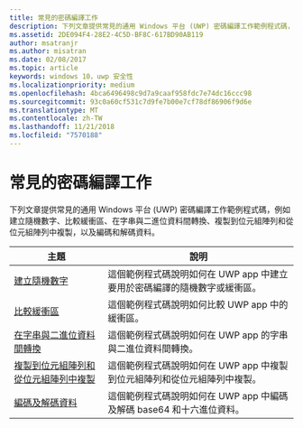 ```yaml
---
title: 常見的密碼編譯工作
description: 下列文章提供常見的通用 Windows 平台 (UWP) 密碼編譯工作範例程式碼，例如建立隨機數字、比較緩衝區、在字串與二進位資料間轉換、複製到位元組陣列和從位元組陣列中複製，以及編碼和解碼資料。
ms.assetid: 2DE094F4-28E2-4C5D-BF8C-617BD90AB119
author: msatranjr
ms.author: misatran
ms.date: 02/08/2017
ms.topic: article
keywords: windows 10，uwp 安全性
ms.localizationpriority: medium
ms.openlocfilehash: 4bca6496498c9d7a9caaf958fdc7e74dc16ccc98
ms.sourcegitcommit: 93c0a60cf531c7d9fe7b00e7cf78df86906f9d6e
ms.translationtype: MT
ms.contentlocale: zh-TW
ms.lasthandoff: 11/21/2018
ms.locfileid: "7570188"
---
```

# <a name="common-cryptography-tasks"></a>常見的密碼編譯工作

下列文章提供常見的通用 Windows 平台 (UWP) 密碼編譯工作範例程式碼，例如建立隨機數字、比較緩衝區、在字串與二進位資料間轉換、複製到位元組陣列和從位元組陣列中複製，以及編碼和解碼資料。

| 主題                                                                                 | 說明                                                                                            |
|---------------------------------------------------------------------------------------|--------------------------------------------------------------------------------------------------------|
| [建立隨機數字](create-random-numbers.md)                                     | 這個範例程式碼說明如何在 UWP app 中建立要用於密碼編譯的隨機數字或緩衝區。 |
| [比較緩衝區](compare-buffers.md)                                                 | 這個範例程式碼說明如何比較 UWP app 中的緩衝區。                                          |
| [在字串與二進位資料間轉換](convert-between-strings-and-binary-data.md) | 這個範例程式碼說明如何在 UWP app 的字串與二進位資料間轉換。                  |
| [複製到位元組陣列和從位元組陣列中複製](copy-to-and-from-byte-arrays.md)                       | 這個範例程式碼說明如何在 UWP app 中複製到位元組陣列和從位元組陣列中複製。                             |
| [編碼及解碼資料](encode-and-decode-data.md)                                   | 這個範例程式碼說明如何在 UWP app 中編碼及解碼 base64 和十六進位資料。            |

